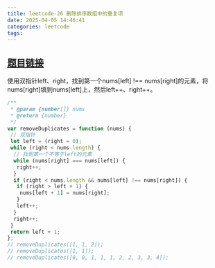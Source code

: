 ```yaml
---
title: leetcode-26 删除排序数组中的重复项
date: 2025-04-05 14:46:41
categories: leetcode
tags: 
---
```

## [题目链接](https://leetcode.cn/leetbook/read/top-interview-questions-easy/x2gy9m/)

使用双指针left、right，找到第一个nums[left] !== nums[right]的元素，将nums[right]填到nums[left]上，然后left++、right++。

```js
/**
 * @param {number[]} nums
 * @return {number}
 */
var removeDuplicates = function (nums) {
 // 双指针
 let left = (right = 0);
 while (right < nums.length) {
  // 找到第一个不等于left的元素
  while (nums[right] === nums[left]) {
   right++;
  }
  if (right < nums.length && nums[left] !== nums[right]) {
   if (right > left + 1) {
    nums[left + 1] = nums[right];
   }
   left++;
  }
  right++;
 }
 return left + 1;
};
// removeDuplicates([1, 1, 2]);
// removeDuplicates([1, 1]);
// removeDuplicates([0, 0, 1, 1, 1, 2, 2, 3, 3, 4]);
```
